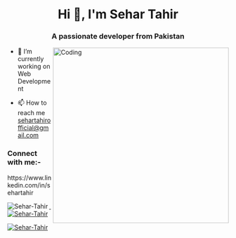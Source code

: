 <h1 align="center">Hi 👋, I'm Sehar Tahir</h1>
<h3 align="center">A passionate developer from Pakistan</h3>
<img align="right" alt="Coding" width="400" src="https://img.freepik.com/premium-vector/programmer-semi-flat-color-vector-character-student-figure-sitting-person-white-man-computer-desk-coding-isolated-modern-cartoon-style-illustration-graphic-design-animation_151150-5964.jpg?w=740">

- 🌱 I’m currently working on  Web Development

- 📫 How to reach me sehartahirofficial@gmail.com

<h3 align="left">Connect with me:-</h3> 
https://www.linkedin.com/in/sehartahir

<p align="left">
<a href="https://www.linkedin.com/in/sehartahir" target="blank">

<p><img align="left" src="https://github-readme-stats.vercel.app/api/top-langs?username=Sehar-Tahir&show_icons=true&locale=en&layout=compact" alt="Sehar-Tahir" /></p>

<p>&nbsp;<img align="center" src="https://github-readme-stats.vercel.app/api?username=Sehar-Tahir&show_icons=true&locale=en" alt="Sehar-Tahir" /></p>

<p><img align="center" src="https://github-readme-streak-stats.herokuapp.com/?user=Sehar-Tahir&" alt="Sehar-Tahir" /></p>

